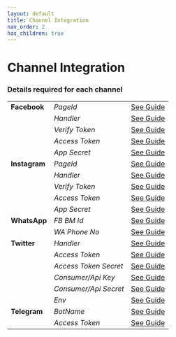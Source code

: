 ```yaml
---
layout: default
title: Channel Integration
nav_order: 2
has_children: true
---
```

# Channel Integration


### Details required for each channel

|   |   |   | 
|---|---|---|
| **Facebook** |  _PageId_	| [See Guide](facebook-dm.html)
||  _Handler_	| [See Guide](facebook-dm.html)
||  _Verify Token_	| [See Guide](facebook-dm.html)
||  _Access Token_	| [See Guide](facebook-dm.html)
||  _App Secret_	| [See Guide](facebook-dm.html)
|**Instagram** |  _PageId_	| [See Guide](facebook-dm.html)
||  _Handler_		| [See Guide](facebook-dm.html)
||  _Verify Token_	| [See Guide](facebook-dm.html)
||  _Access Token_	| [See Guide](facebook-dm.html)
||  _App Secret_			| [See Guide](facebook-dm.html)
|**WhatsApp** | _FB BM Id_	| [See Guide](waba)
||  _WA Phone No_	| [See Guide](waba)
|**Twitter** |  _Handler_	| [See Guide](twitter-dm.html)
||	_Access Token_	| [See Guide](twitter-dm.html)
||  _Access Token Secret_| [See Guide](twitter-dm.html)
||  _Consumer/Api Key_	| [See Guide](twitter-dm.html)
||  _Consumer/Api Secret_	| [See Guide](twitter-dm.html)
||  _Env_	| [See Guide](twitter-dm.html)
|**Telegram** | _BotName_	| [See Guide](telegram-bot.html)
||  _Access Token_	| [See Guide](telegram-bot.html)
